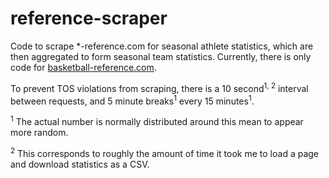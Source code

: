 # reference-scraper

Code to scrape *-reference.com for seasonal athlete statistics, which are then aggregated to form seasonal team statistics. Currently, there is only code for [basketball-reference.com](https://www.basketball-reference.com/).

To prevent TOS violations from scraping, there is a 10 second<sup>1, 2</sup> interval between requests, and 5 minute breaks<sup>1</sup> every 15 minutes<sup>1</sup>.

<sup>1</sup> The actual number is normally distributed around this mean to appear more random.

<sup>2</sup> This corresponds to roughly the amount of time it took me to load a page and download statistics as a CSV.
